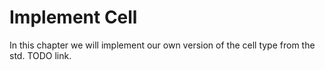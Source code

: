 # Implement Cell

In this chapter we will implement our own version of the cell type from the std. TODO link.
